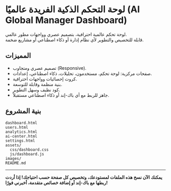 # لوحة التحكم الذكية الفريدة عالميًا (AI Global Manager Dashboard)

لوحة تحكم عالمية احترافية، بتصميم عصري وواجهات مطور عالمي.  
قابلة للتخصيص والتطوير لأي نظام إدارة أو ذكاء اصطناعي أو مشاريع ضخمة.

## المميزات
- تصميم عصري ومتجاوب (Responsive).
- صفحات مركزية: لوحة تحكم، مستخدمون، تحليلات، ذكاء اصطناعي، إعدادات.
- كروت إحصائيات وواجهات احترافية.
- بنية منظمة وقابلة للتوسعة.
- كود نظيف وسهل التطوير.
- جاهز للربط مع أي باك-إند أو ذكاء اصطناعي مستقبلاً.

## بنية المشروع

```
dashboard.html
users.html
analytics.html
ai-center.html
settings.html
assets/
  css/dashboard.css
  js/dashboard.js
images/
README.md
```

---

**يمكنك الآن نسخ هذه الملفات لمستودعك، وتخصيص كل صفحة حسب احتياجك! إذا أردت ربطها مع باك-إند أو إضافة خصائص متقدمة، أخبرني فورًا!**

